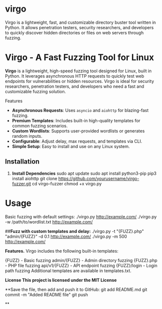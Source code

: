 # virgo
Virgo is a lightweight, fast, and customizable directory buster tool written in Python. It allows penetration testers, security researchers, and developers to quickly discover hidden directories or files on web servers through fuzzing.


# Virgo - A Fast Fuzzing Tool for Linux

**Virgo** is a lightweight, high-speed fuzzing tool designed for Linux, built in Python. It leverages asynchronous HTTP requests to quickly test web endpoints for vulnerabilities or hidden resources. Virgo is ideal for security researchers, penetration testers, and developers who need a fast and customizable fuzzing solution.

 Features
- **Asynchronous Requests**: Uses `asyncio` and `aiohttp` for blazing-fast fuzzing.
- **Premium Templates**: Includes built-in high-quality templates for common fuzzing scenarios.
- **Custom Wordlists**: Supports user-provided wordlists or generates random inputs.
- **Configurable**: Adjust delay, max requests, and templates via CLI.
- **Simple Setup**: Easy to install and use on any Linux system.

## Installation
1. **Install Dependencies**
   sudo apt update
   sudo apt install python3-pip
   pip3 install aiohttp
   git clone https://github.com/yourusername/virgo-fuzzer.git
   cd virgo-fuzzer
   chmod +x virgo.py

 # Usage
Basic fuzzing with default settings:
./virgo.py http://example.com/
./virgo.py -w /path/to/wordlist.txt http://example.com/

##**Fuzz with custom templates and delay:**
./virgo.py -t "{FUZZ}.php" "admin/{FUZZ}" -d 0.1 http://example.com/
./virgo.py -m 500 http://example.com/

**Features.**
Virgo includes the following built-in templates:

{FUZZ} - Basic fuzzing
admin/{FUZZ} - Admin directory fuzzing
{FUZZ}.php - PHP file fuzzing
api/v1/{FUZZ} - API endpoint fuzzing
{FUZZ}/login - Login path fuzzing
Additional templates are available in templates.txt.

**License
This project is licensed under the MIT License**

**Save the file, then add and push it to GitHub:
git add README.md
git commit -m "Added README file"
git push

**

